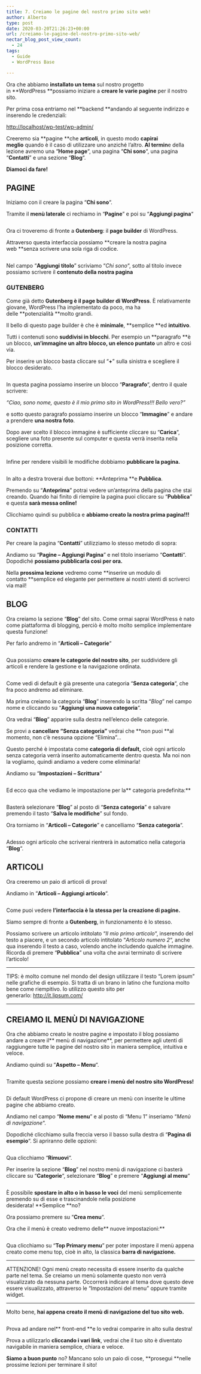 ```yaml
---
title: 7. Creiamo le pagine del nostro primo sito web!
author: Alberto
type: post
date: 2020-03-20T21:26:23+00:00
url: /creiamo-le-pagine-del-nostro-primo-sito-web/
nectar_blog_post_view_count:
  - 24
tags:
  - Guide
  - WordPress Base

---
```

Ora che abbiamo&nbsp;**installato un tema**&nbsp;sul nostro progetto in&nbsp;**WordPress&nbsp;**possiamo iniziare a&nbsp;**creare le varie pagine**&nbsp;per il nostro sito.

Per prima cosa entriamo nel&nbsp;**backend&nbsp;**andando al seguente indirizzo e inserendo le credenziali:

<http://localhost/wp-test/wp-admin/>

Creeremo sia&nbsp;**pagine&nbsp;**che&nbsp;**articoli**, in questo modo&nbsp;**capirai meglio**&nbsp;quando è il caso di utilizzare uno anziché l’altro.&nbsp;**Al termin**e della lezione avremo una “**Home page**“, una pagina “**Chi sono**“, una pagina “**Contatti**” e una sezione “**Blog**“.

**Diamoci da fare!**

## PAGINE

Iniziamo con il creare la pagina “**Chi sono**“.

Tramite il&nbsp;**menù laterale**&nbsp;ci rechiamo in “**Pagine**” e poi su “**Aggiungi pagina**“<figure class="wp-block-image size-full">

<img decoding="async" src="https://albertoreineri.it/wp-content/uploads/2022/03/image-53.png" alt="" class="wp-image-248" /> </figure>

Ora ci troveremo di fronte a&nbsp;**Gutenberg**: il&nbsp;**page builder**&nbsp;di WordPress.

Attraverso questa interfaccia possiamo&nbsp;**creare la nostra pagina web&nbsp;**senza scrivere una sola riga di codice.<figure class="wp-block-image size-full">

<img decoding="async" src="https://albertoreineri.it/wp-content/uploads/2022/03/image-54-1024x507-1.png" alt="" class="wp-image-249" /> </figure>

Nel campo “**Aggiungi titolo**” scriviamo “_Chi sono_“, sotto al titolo invece possiamo scrivere il&nbsp;**contenuto della nostra pagina**

### GUTENBERG

Come già detto&nbsp;**Gutenberg è il page builder di WordPress**. È relativamente giovane, WordPress l’ha implementato da poco, ma ha delle&nbsp;**potenzialità&nbsp;**molto grandi.

Il bello di questo page builder è che è&nbsp;**minimale**,&nbsp;**semplice&nbsp;**ed&nbsp;**intuitivo**.

Tutti i contenuti sono&nbsp;**suddivisi in blocchi**. Per esempio un&nbsp;**paragrafo&nbsp;**è un blocco,&nbsp;**un’immagine&nbsp;**un altro blocco, un**&nbsp;elenco puntato**&nbsp;un altro e così via.

Per inserire un blocco basta cliccare sul “**+**” sulla sinistra e scegliere il blocco desiderato.<figure class="wp-block-image size-full">

<img decoding="async" src="https://albertoreineri.it/wp-content/uploads/2022/03/image-55.png" alt="" class="wp-image-250" /> </figure>

In questa pagina possiamo inserire un blocco “**Paragrafo**“, dentro il quale scrivere:

_“Ciao, sono nome, questo è il mio primo sito in WordPress!!! Bello vero?”_

e sotto questo paragrafo possiamo inserire un blocco “**Immagine**” e andare a prendere&nbsp;**una nostra foto**.

Dopo aver scelto il blocco immagine è sufficiente cliccare su “**Carica**“, scegliere una foto presente sul computer e questa verrà inserita nella posizione corretta.<figure class="wp-block-image size-full">

<img decoding="async" src="https://albertoreineri.it/wp-content/uploads/2022/03/image-56.png" alt="" class="wp-image-251" /> </figure>

Infine per rendere visibili le modifiche dobbiamo&nbsp;**pubblicare la pagina.**<figure class="wp-block-image size-full">

<img decoding="async" src="https://albertoreineri.it/wp-content/uploads/2022/03/image-58.png" alt="" class="wp-image-254" /> </figure>

In alto a destra troverai due bottoni:&nbsp;**Anteprima&nbsp;**e&nbsp;**Pubblica**.

Premendo su “**Anteprima**” potrai vedere un’anteprima della pagina che stai creando. Quando hai finito di riempire la pagina puoi cliccare su “**Pubblica**” e questa&nbsp;**sarà messa online!**

Clicchiamo quindi su pubblica e&nbsp;**abbiamo creato la nostra prima pagina!!!**

### CONTATTI

Per creare la pagina “**Contatti**” utilizziamo lo stesso metodo di sopra:

Andiamo su “**Pagine – Aggiungi Pagina**” e nel titolo inseriamo “**Contatti**“. Dopodiché&nbsp;**possiamo pubblicarla così per ora.**

Nella&nbsp;**prossima lezione**&nbsp;vedremo come&nbsp;**inserire un modulo di contatto&nbsp;**semplice ed elegante per permettere ai nostri utenti di scriverci via mail!

## BLOG

Ora creiamo la sezione “**Blog**” del sito. Come ormai saprai WordPress è nato come piattaforma di blogging, perciò è molto molto semplice implementare questa funzione!

Per farlo andremo in “**Articoli – Categorie**“<figure class="wp-block-image size-full">

<img decoding="async" src="https://albertoreineri.it/wp-content/uploads/2022/03/image-63.png" alt="" class="wp-image-256" /> </figure>

Qua possiamo&nbsp;**creare le categorie del nostro sito**, per suddividere gli articoli e rendere la gestione e la navigazione ordinata.<figure class="wp-block-image size-full">

<img decoding="async" src="https://albertoreineri.it/wp-content/uploads/2022/03/image-64-1024x515-1.png" alt="" class="wp-image-257" /> </figure>

Come vedi di default è già presente una categoria “**Senza categoria**“, che fra poco andremo ad eliminare.

Ma prima creiamo la categoria “**Blog**” inserendo la scritta “_Blog_” nel campo nome e cliccando su “**Aggiungi una nuova categoria**“.

Ora vedrai “**Blog**” apparire sulla destra nell’elenco delle categorie.

Se provi a&nbsp;**cancellare “Senza categoria”**&nbsp;vedrai che&nbsp;**non puoi&nbsp;**al momento, non c’è nessuna opzione “Elimina”…

Questo perché è impostata come&nbsp;**categoria di default,**&nbsp;cioè ogni articolo senza categoria verrà inserito automaticamente dentro questa. Ma noi non la vogliamo, quindi andiamo a vedere come eliminarla!

Andiamo su “**Impostazioni – Scrittura**“<figure class="wp-block-image size-full">

<img decoding="async" src="https://albertoreineri.it/wp-content/uploads/2022/03/image-65.png" alt="" class="wp-image-258" /> </figure>

Ed ecco qua che vediamo le impostazione per la**&nbsp;categoria predefinita:**<figure class="wp-block-image size-full">

<img decoding="async" src="https://albertoreineri.it/wp-content/uploads/2022/03/image-66.png" alt="" class="wp-image-259" /> </figure>

Basterà selezionare “**Blog**” al posto di “**Senza categoria**” e salvare premendo il tasto “**Salva le modifiche**” sul fondo.

Ora torniamo in “**Articoli – Categorie**” e cancelliamo “**Senza categoria**“.<figure class="wp-block-image size-full">

<img decoding="async" src="https://albertoreineri.it/wp-content/uploads/2022/03/image-67.png" alt="" class="wp-image-260" /> </figure>

Adesso ogni articolo che scriverai rientrerà in automatico nella categoria “**Blog**“.

## ARTICOLI

Ora creeremo un paio di articoli di prova!

Andiamo in “**Articoli – Aggiungi articolo**“.<figure class="wp-block-image size-full">

<img decoding="async" src="https://albertoreineri.it/wp-content/uploads/2022/03/image-68.png" alt="" class="wp-image-261" /> </figure>

Come puoi vedere&nbsp;**l’interfaccia è la stessa per la creazione di pagine.**

Siamo sempre di fronte a&nbsp;**Gutenberg**, in funzionamento è lo stesso.

Possiamo scrivere un articolo intitolato “_Il mio primo articolo_“, inserendo del testo a piacere, e un secondo articolo intitolato “_Articolo numero 2_“, anche qua inserendo il testo a caso, volendo anche includendo qualche immagine. Ricorda di premere “**Pubblica**” una volta che avrai terminato di scrivere l’articolo!

<hr class="wp-block-separator" />

TIPS: è molto comune nel mondo del design utilizzare il testo “Lorem ipsum” nelle grafiche di esempio. Si tratta di un brano in latino che funziona molto bene come riempitivo. Io utilizzo questo sito per generarlo:&nbsp;<http://it.lipsum.com/>

<hr class="wp-block-separator" />

## CREIAMO IL MENÙ DI NAVIGAZIONE

Ora che abbiamo creato le nostre pagine e impostato il blog possiamo andare a creare il**&nbsp;menù di navigazione**, per permettere agli utenti di raggiungere tutte le pagine del nostro sito in maniera semplice, intuitiva e veloce.

Andiamo quindi su “**Aspetto – Menu**“.<figure class="wp-block-image size-full">

<img decoding="async" src="https://albertoreineri.it/wp-content/uploads/2022/03/image-59-1.png" alt="" class="wp-image-262" /> </figure>

Tramite questa sezione possiamo&nbsp;**creare i menù del nostro sito WordPress!**<figure class="wp-block-image size-full">

<img decoding="async" src="https://albertoreineri.it/wp-content/uploads/2022/03/image-60-1024x514-1.png" alt="" class="wp-image-263" /> </figure>

Di default WordPress ci propone di creare un menù con inserite le ultime pagine che abbiamo creato.

Andiamo nel campo “**Nome menu**” e al posto di “Menu 1” inseriamo “_Menù di navigazione_“.

Dopodiché clicchiamo sulla freccia verso il basso sulla destra di “**Pagina di esempio**“. Si apriranno delle opzioni:<figure class="wp-block-image size-full">

<img decoding="async" src="https://albertoreineri.it/wp-content/uploads/2022/03/image-61.png" alt="" class="wp-image-264" /> </figure>

Qua clicchiamo “**Rimuovi**“.

Per inserire la sezione “**Blog**” nel nostro menù di navigazione ci basterà cliccare su “**Categorie**“, selezionare “**Blog**” e premere “**Aggiungi al menu**“<figure class="wp-block-image size-full">

<img decoding="async" src="https://albertoreineri.it/wp-content/uploads/2022/03/image-69.png" alt="" class="wp-image-265" /> </figure>

È possibile&nbsp;**spostare in alto o in basso le voci**&nbsp;del menù semplicemente premendo su di esse e trascinandole nella posizione desiderata!&nbsp;**Semplice&nbsp;**no?

Ora possiamo premere su “**Crea menu**“.

Ora che il menù è creato vedremo delle**&nbsp;nuove impostazioni:**<figure class="wp-block-image size-full">

<img decoding="async" src="https://albertoreineri.it/wp-content/uploads/2022/03/image-62.png" alt="" class="wp-image-266" /> </figure>

Qua clicchiamo su “**Top Primary menu**” per poter impostare il menù appena creato come menu top, cioè in alto, la classica&nbsp;**barra di navigazione.**

<hr class="wp-block-separator" />

ATTENZIONE! Ogni menù creato necessita di essere inserito da qualche parte nel tema. Se creiamo un menù solamente questo non verrà visualizzato da nessuna parte. Occorrerà indicare al tema dove questo deve essere visualizzato, attraverso le “Impostazioni del menu” oppure tramite widget.

<hr class="wp-block-separator" />

Molto bene,&nbsp;**hai appena creato il menù di navigazione del tuo sito web.**<figure class="wp-block-image size-full">

<img decoding="async" src="https://albertoreineri.it/wp-content/uploads/2022/03/image-70.png" alt="" class="wp-image-267" /> </figure>

Prova ad andare nel**&nbsp;front-end&nbsp;**e lo vedrai comparire in alto sulla destra!

Prova a utilizzarlo&nbsp;**cliccando i vari link**, vedrai che il tuo sito è diventato navigabile in maniera semplice, chiara e veloce.

**Siamo a buon punto**&nbsp;no? Mancano solo un paio di cose,&nbsp;**prosegui&nbsp;**nelle prossime lezioni per terminare il sito!
